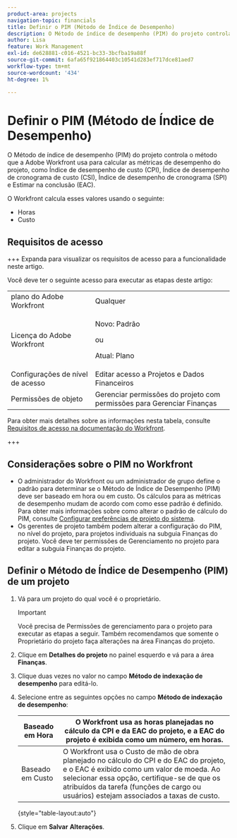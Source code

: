 ```yaml
---
product-area: projects
navigation-topic: financials
title: Definir o PIM (Método de Índice de Desempenho)
description: O Método de índice de desempenho (PIM) do projeto controla o método que a Adobe Workfront usa para calcular as métricas de desempenho do projeto, como Índice de desempenho de custo (CPI), Índice de desempenho de cronograma de custo (CSI), Índice de desempenho de cronograma (SPI) e Estimar na conclusão (EAC).
author: Lisa
feature: Work Management
exl-id: de628881-c016-4521-bc33-3bcfba19a88f
source-git-commit: 6afa65f921864403c10541d283ef717dce81aed7
workflow-type: tm+mt
source-wordcount: '434'
ht-degree: 1%

---
```


# Definir o PIM (Método de Índice de Desempenho)

O Método de índice de desempenho (PIM) do projeto controla o método que a Adobe Workfront usa para calcular as métricas de desempenho do projeto, como Índice de desempenho de custo (CPI), Índice de desempenho de cronograma de custo (CSI), Índice de desempenho de cronograma (SPI) e Estimar na conclusão (EAC).

O Workfront calcula esses valores usando o seguinte:

* Horas
* Custo

## Requisitos de acesso

+++ Expanda para visualizar os requisitos de acesso para a funcionalidade neste artigo.

Você deve ter o seguinte acesso para executar as etapas deste artigo:

<table style="table-layout:auto"> 
 <col> 
 <col> 
 <tbody> 
  <tr> 
   <td role="rowheader">plano do Adobe Workfront</td> 
   <td>Qualquer</td> 
  </tr> 
  <tr> 
   <td role="rowheader">Licença do Adobe Workfront</td> 
   <td>
   <p>Novo: Padrão</p>
   <p>ou</p>
   <p>Atual: Plano</p></td>  
  </tr> 
  <tr> 
   <td role="rowheader">Configurações de nível de acesso</td> 
   <td>Editar acesso a Projetos e Dados Financeiros</td> 
  </tr> 
  <tr> 
   <td role="rowheader">Permissões de objeto</td> 
   <td>Gerenciar permissões do projeto com permissões para Gerenciar Finanças</td> 
  </tr> 
 </tbody> 
</table>

Para obter mais detalhes sobre as informações nesta tabela, consulte [Requisitos de acesso na documentação do Workfront](/help/quicksilver/administration-and-setup/add-users/access-levels-and-object-permissions/access-level-requirements-in-documentation.md).

+++

## Considerações sobre o PIM no Workfront

* O administrador do Workfront ou um administrador de grupo define o padrão para determinar se o Método de Índice de Desempenho (PIM) deve ser baseado em hora ou em custo. Os cálculos para as métricas de desempenho mudam de acordo com como esse padrão é definido. Para obter mais informações sobre como alterar o padrão de cálculo do PIM, consulte [Configurar preferências de projeto do sistema](../../../administration-and-setup/set-up-workfront/configure-system-defaults/set-project-preferences.md).
* Os gerentes de projeto também podem alterar a configuração do PIM, no nível do projeto, para projetos individuais na subguia Finanças do projeto. Você deve ter permissões de Gerenciamento no projeto para editar a subguia Finanças do projeto.

## Definir o Método de Índice de Desempenho (PIM) de um projeto

1. Vá para um projeto do qual você é o proprietário.

   >[!IMPORTANT]
   >
   >Você precisa de Permissões de gerenciamento para o projeto para executar as etapas a seguir. Também recomendamos que somente o Proprietário do projeto faça alterações na área Finanças do projeto.

1. Clique em **Detalhes do projeto** no painel esquerdo e vá para a área **Finanças**.
1. Clique duas vezes no valor no campo **Método de indexação de desempenho** para editá-lo.
1. Selecione entre as seguintes opções no campo **Método de indexação de desempenho**:

   | Baseado em Hora | O Workfront usa as horas planejadas no cálculo da CPI e da EAC do projeto, e a EAC do projeto é exibida como um número, em horas. |
   |---|---|
   | Baseado em Custo | O Workfront usa o Custo de mão de obra planejado no cálculo do CPI e do EAC do projeto, e o EAC é exibido como um valor de moeda. Ao selecionar essa opção, certifique-se de que os atribuídos da tarefa (funções de cargo ou usuários) estejam associados a taxas de custo. |

   {style="table-layout:auto"}

1. Clique em **Salvar** **Alterações**.
